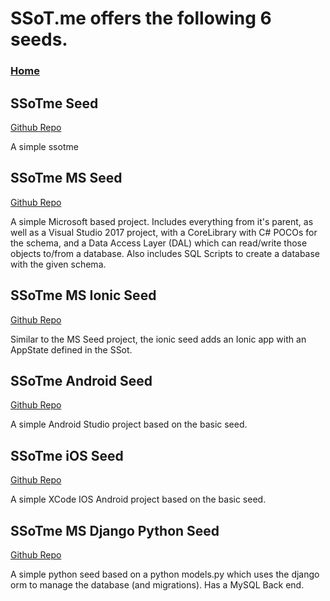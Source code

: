 # SSoT.me offers the following 6 seeds.

### [Home](./)


## SSoTme Seed

[Github Repo](https://github.com/SSoTme/ssotme-seed)

A simple ssotme


## SSoTme MS Seed

[Github Repo](https://github.com/SSoTme/ssotme-ms-seed)

A simple Microsoft based project.  Includes everything from it's parent, as well as a Visual Studio 2017 project, with a CoreLibrary with C# POCOs for the schema, and a Data Access Layer (DAL) which can read/write those objects to/from a database.  Also includes SQL Scripts to create a database with the given schema.


## SSoTme MS Ionic Seed

[Github Repo](https://github.com/SSoTme/ssotme-ms-ionic-seed)

Similar to the MS Seed project, the ionic seed adds an Ionic app with an AppState defined in the SSot.


## SSoTme Android Seed

[Github Repo](https://github.com/SSoTme/ssotme-android-seed)

A simple Android Studio project based on the basic seed.


## SSoTme iOS Seed

[Github Repo](https://github.com/SSoTme/ssotme-ios-seed)

A simple XCode IOS Android project based on the basic seed.


## SSoTme MS Django Python Seed

[Github Repo](https://github.com/SSoTme/ssotme-ms-django-python-seed)

A simple python seed based on a python models.py which uses the django orm to manage the database (and migrations).  Has a MySQL Back end.


